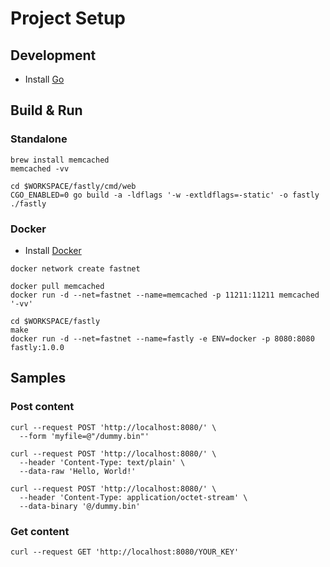 # Project Setup

## Development

- Install [Go](https://golang.org/doc/install)

## Build & Run

### Standalone

```shell
brew install memcached
memcached -vv
```

```shell
cd $WORKSPACE/fastly/cmd/web
CGO_ENABLED=0 go build -a -ldflags '-w -extldflags=-static' -o fastly
./fastly
```

### Docker

- Install [Docker](https://docs.docker.com/get-docker/)

```shell
docker network create fastnet
```

```shell
docker pull memcached
docker run -d --net=fastnet --name=memcached -p 11211:11211 memcached '-vv'
```
```shell
cd $WORKSPACE/fastly
make
docker run -d --net=fastnet --name=fastly -e ENV=docker -p 8080:8080 fastly:1.0.0
```

## Samples

### Post content

```shell
curl --request POST 'http://localhost:8080/' \
  --form 'myfile=@"/dummy.bin"'

curl --request POST 'http://localhost:8080/' \
  --header 'Content-Type: text/plain' \
  --data-raw 'Hello, World!'
  
curl --request POST 'http://localhost:8080/' \
  --header 'Content-Type: application/octet-stream' \
  --data-binary '@/dummy.bin'
```

### Get content

```shell
curl --request GET 'http://localhost:8080/YOUR_KEY'
```

